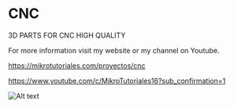 # CNC
3D PARTS FOR CNC HIGH QUALITY 

For more information visit my website or my channel on Youtube.

https://mikrotutoriales.com/proyectos/cnc

https://www.youtube.com/c/MikroTutoriales16?sub_confirmation=1


![Alt text](https://github.com/diegocareaga/CNC/blob/master/IMG_20200220_173425.jpg?raw=true "Title")
